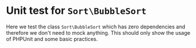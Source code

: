 # Unit test for `Sort\BubbleSort`

Here we test the class `Sort\BubbleSort` which has zero dependencies and therefore we don't need to mock anything. This should only show the usage of PHPUnit and some basic practices.